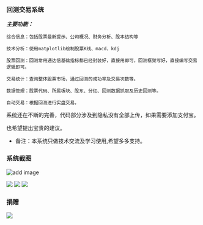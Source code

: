 ### 回测交易系统

***主要功能：***

```
综合信息：包括股票最新提示、公司概况、财务分析、股本结构等

技术分析：使用matplotlib绘制股票K线、macd、kdj

股票回测：回测常用通达信基础指标都已经封装好，直接用即可，回测框架写好，直接编写交易逻辑即可。

交易统计：查询整体股票市场，通过回测的成功率及交易次数等。

数据管理：股票代码、所属板块、股东、分红、回测数据抓取及历史回测等。

自动交易：根据回测进行实盘交易。

```

系统还在不断的完善，代码部分涉及到隐私没有全部上传，如果需要添加支付宝。

也希望提出宝贵的建议。

- 备注：本系统只做技术交流及学习使用,希望多多支持。

### 系统截图

![add image](https://img11.weikeimg.com/data/uploads/2020/07/12/7506176235f0acc7dd7fe9.png?x-oss-process=image/resize,w_880)

<img src='https://img11.weikeimg.com/data/uploads/2020/07/12/7977175895f0acc8e0be97.png?x-oss-process=image/resize,w_880'>

<img src='https://img11.weikeimg.com/data/uploads/2020/07/12/17328155295f0acc968613c.png?x-oss-process=image/resize,w_880'>

<img src='https://img11.weikeimg.com/data/uploads/2020/07/12/12926895315f0acca03932e.png?x-oss-process=image/resize,w_880'>

### 捐赠
<img src='http://m.qpic.cn/psc?/V12jNXRa3kctk0/wypR0IxWW6UIbKA8*m6pvozsJ4KWepc4sZrUQDe0.tPCTHl5DlC8YvvGrU.sLnEmgPOTB*9nT4dMSQQa9t60yQ!!/mnull&bo=HwOlAgAAAAADB5k!&rf=photolist&t=5'>

